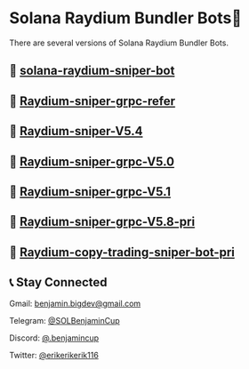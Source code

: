 # Solana Raydium Bundler Bots🚀

There are several versions of Solana Raydium Bundler Bots.



## 🎯 [solana-raydium-sniper-bot ](https://github.com/Benjamin-cup/solana-raydium-sniper-bot)

## 🎯 [Raydium-sniper-grpc-refer](https://github.com/Benjamin-cup/Raydium-sniper-grpc-refer)

## 🎯 [Raydium-sniper-V5.4](https://github.com/Benjamin-cup/Raydium-sniper-V5.4)

## 🎯 [Raydium-sniper-grpc-V5.0](https://github.com/Benjamin-cup/Raydium-sniper-grpc-V5.0)

## 🎯 [Raydium-sniper-grpc-V5.1](https://github.com/Benjamin-cup/Raydium-sniper-grpc-V5.1) 

## 🎯 [Raydium-sniper-grpc-V5.8-pri](https://github.com/Benjamin-cup/Raydium-sniper-grpc-V5.8-pri)

## 🎯 [Raydium-copy-trading-sniper-bot-pri ](https://github.com/Benjamin-cup/Raydium-copy-trading-sniper-bot-pri)


## 📞 **Stay Connected**

Gmail: benjamin.bigdev@gmail.com

Telegram: [@SOLBenjaminCup](https://t.me/SOLBenjaminCup)

Discord: [@.benjamincup](https://discord.com/channels/@me/1305610537790476382)

Twitter: [@erikerikerik116](https://x.com/erikerikerik116)